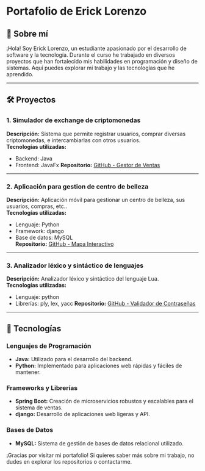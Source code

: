 # Portafolio de Erick Lorenzo

## 🌟 Sobre mí
¡Hola! Soy Erick Lorenzo, un estudiante apasionado por el desarrollo de software y la tecnología. Durante el curso he trabajado en diversos proyectos que han fortalecido mis habilidades en programación y diseño de sistemas. Aquí puedes explorar mi trabajo y las tecnologías que he aprendido.

---

## 🛠️ Proyectos

### 1. **Simulador de exchange de criptomonedas**
**Descripción:** Sistema que permite registrar usuarios, comprar diversas criptomonedas, e intercambiarlas con otros usuarios.  
**Tecnologías utilizadas:**  
- Backend: Java    
- Frontend: JavaFx
**Repositorio:** [GitHub - Gestor de Ventas](https://github.com/Erillope/Crypto-Exchange-System)

---

### 2. **Aplicación para gestion de centro de belleza**
**Descripción:** Aplicación móvil para gestionar un centro de belleza, sus usuarios, compras, etc..  
**Tecnologías utilizadas:**   
- Lenguaje: Python  
- Framework: django
- Base de datos: MySQL      
**Repositorio:** [GitHub - Mapa Interactivo](https://github.com/ericklorenzo/mapa-interactivo)

---

### 3. **Analizador léxico y sintáctico de lenguajes**
**Descripción:** Analizador léxico y sintáctico del lenguaje Lua.  
**Tecnologías utilizadas:**  
- Lenguaje: python  
- Librerías: ply, lex, yacc
**Repositorio:** [GitHub - Validador de Contraseñas](https://github.com/LanguagesProgramming/lua-interpreter)

---

## 🚀 Tecnologías

### Lenguajes de Programación
- **Java:** Utilizado para el desarrollo del backend.  
- **Python:** Implementado para aplicaciones web rápidas y fáciles de mantener.

### Frameworks y Librerías
- **Spring Boot:** Creación de microservicios robustos y escalables para el sistema de ventas.  
- **django:** Desarrollo de aplicaciones web ligeras y API.  

### Bases de Datos
- **MySQL:** Sistema de gestión de bases de datos relacional utilizado.  


¡Gracias por visitar mi portafolio! Si quieres saber más sobre mi trabajo, no dudes en explorar los repositorios o contactarme.
